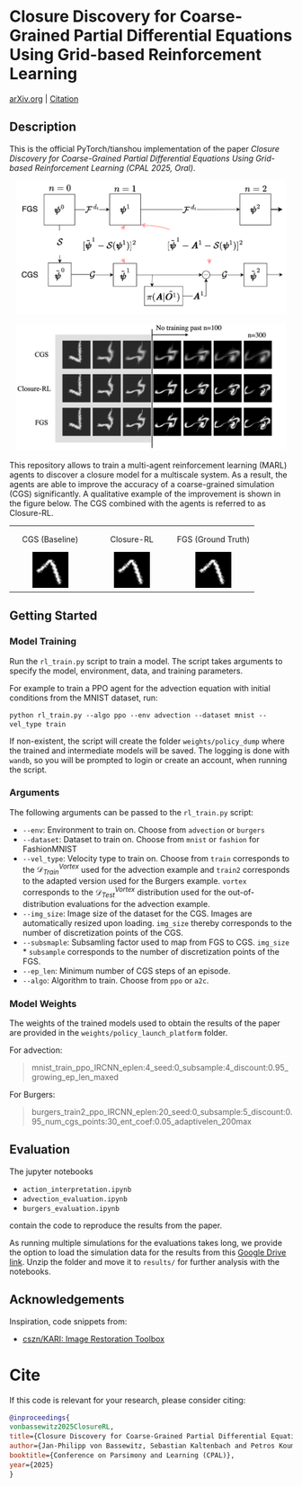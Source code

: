 # Closure Discovery for Coarse-Grained Partial Differential Equations Using Grid-based Reinforcement Learning
[arXiv.org](https://arxiv.org/abs/2402.00972) | [Citation](#cite)

## Description
This is the official PyTorch/tianshou implementation of the paper *Closure Discovery for Coarse-Grained Partial Differential Equations Using Grid-based Reinforcement Learning (CPAL 2025, Oral)*.

<p align="center">
    <img src="./results/figures/SMARL_final.drawio.png" alt="Visualization of the algorithm." width="480">
</p>
<p align="center">
    <img src="./results/figures/advection/mnist_train_illustration.png" alt="Example graphic of a simulation" width="480">
</p>

This repository allows to train a multi-agent reinforcement learning (MARL) agents to discover a closure model for a multiscale system. 
As a result, the agents are able to improve the accuracy of a coarse-grained simulation (CGS) significantly. 
A qualitative example of the improvement is shown in the figure below. The CGS combined with the agents is referred to as Closure-RL.

<div align="center">
    <table style="width: 100%;">
      <tr>
        <td style="width: 33%; text-align: center;">
          <p>CGS (Baseline)</p>
          <img src="./results/gifs/1_cgs.gif" width="64">
        </td>
        <td style="width: 33%; text-align: center;">
          <p>Closure-RL</p>
          <img src="./results/gifs/1_cnn_marl.gif" width="64">
        </td>
        <td style="width: 33%; text-align: center;">
          <p>FGS (Ground Truth)</p>
          <img src="./results/gifs/1_fgs.gif" width="64">
        </td>
      </tr>
    </table>
</div>


## Getting Started
### Model Training
Run the `rl_train.py` script to train a model. The script takes arguments to specify the model, environment, data, and training parameters. 

For example to train a PPO agent for the advection equation with initial conditions from the MNIST dataset, run:
```
python rl_train.py --algo ppo --env advection --dataset mnist --vel_type train
```

If non-existent, the script will create the folder `weights/policy_dump` where the trained and intermediate models will be saved. 
The logging is done with `wandb`, so you will be prompted to login or create an account, when running the script.

### Arguments
The following arguments can be passed to the `rl_train.py` script:
- `--env`: Environment to train on. Choose from `advection` or `burgers`
- `--dataset`: Dataset to train on. Choose from `mnist` or `fashion` for FashionMNIST
- `--vel_type`: Velocity type to train on. Choose from `train` corresponds to the $\mathcal D_{Train}^{Vortex}$ used for the advection example and `train2` corresponds to the adapted version used for the Burgers example. `vortex` corresponds to the $\mathcal D_{Test}^{Vortex}$ distribution used for the out-of-distribution evaluations for the advection example. 
- `--img_size`: Image size of the dataset for the CGS. Images are automatically resized upon loading. `img_size` thereby corresponds to the number of discretization points of the CGS.
- `--subsmaple`: Subsamling factor used to map from FGS to CGS. `img_size` * `subsample` corresponds to the number of discretization points of the FGS.
- `--ep_len`: Minimum number of CGS steps of an episode.
- `--algo`: Algorithm to train. Choose from `ppo` or `a2c`.

### Model Weights
The weights of the trained models used to obtain the results of the paper are provided in the `weights/policy_launch_platform` folder.

For advection:
> mnist_train_ppo_IRCNN_eplen:4_seed:0_subsample:4_discount:0.95_growing_ep_len_maxed

For Burgers:
> burgers_train2_ppo_IRCNN_eplen:20_seed:0_subsample:5_discount:0.95_num_cgs_points:30_ent_coef:0.05_adaptivelen_200max

## Evaluation
The jupyter notebooks 
- `action_interpretation.ipynb`
- `advection_evaluation.ipynb`
- `burgers_evaluation.ipynb` 

contain the code to reproduce the results from the paper.

As running multiple simulations for the evaluations takes long, we provide the option to load the simulation data for the results from this [Google Drive link](https://drive.google.com/file/d/1Kz0AIpIizymvtfP5xXUMtzvg-S2Cl-Wl/view?usp=sharing). Unzip the folder and move it to `results/` for further analysis with the notebooks.

## Acknowledgements
Inspiration, code snippets from:
- [cszn/KARI: Image Restoration Toolbox](https://github.com/cszn/KAIR)

# Cite
If this code is relevant for your research, please consider citing:

```bibtex
@inproceedings{
vonbassewitz2025ClosureRL,
title={Closure Discovery for Coarse-Grained Partial Differential Equations Using Grid-based Reinforcement Learning},
author={Jan-Philipp von Bassewitz, Sebastian Kaltenbach and Petros Koumoutsakos},
booktitle={Conference on Parsimony and Learning (CPAL)},
year={2025}
}
```
